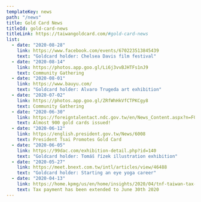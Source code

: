 ```yaml
---
templateKey: news
path: "/news"
title: Gold Card News
titleId: gold-card-news
titleLink: https://taiwangoldcard.com/#gold-card-news
list:
  - date: "2020-08-28"
    link: https://www.facebook.com/events/670223513845439
    text: "Goldcard holder: Chelsea Davis film festival"
  - date: "2020-08-14"
    link: https://photos.app.goo.gl/Li6j3vvBJHTFs1nJ9
    text: Community Gathering
  - date: "2020-08-01"
    link: https://www.bauyu.com/
    text: "Goldcard holder: Alvaro Trugeda art exhibition"
  - date: "2020-07-02"
    link: https://photos.app.goo.gl/ZRfWhHkVfCTPKCgy8
    text: Community Gathering
  - date: "2020-06-30"
    link: https://foreigntalentact.ndc.gov.tw/en/News_Content.aspx?n=F0746484B877D582&amp;s=91B121FE3FA7C24D
    text: Almost 900 gold cards issued!
  - date: "2020-06-12"
    link: https://english.president.gov.tw/News/6008
    text: President Tsai Promotes Gold Card
  - date: "2020-06-05"
    link: https://99dac.com/exhibition-detail.php?id=140
    text: "Goldcard holder: Tomáš řízek illustration exhibition"
  - date: "2020-05-27"
    link: https://meet.bnext.com.tw/intl/articles/view/46488
    text: "Goldcard holder: Starting an eye yoga career"
  - date: "2020-04-13"
    link: https://home.kpmg/us/en/home/insights/2020/04/tnf-taiwan-tax-return-tax-payment-deadlines-extended-covid-19.html
    text: Tax payment has been extended to June 30th 2020
---
```

